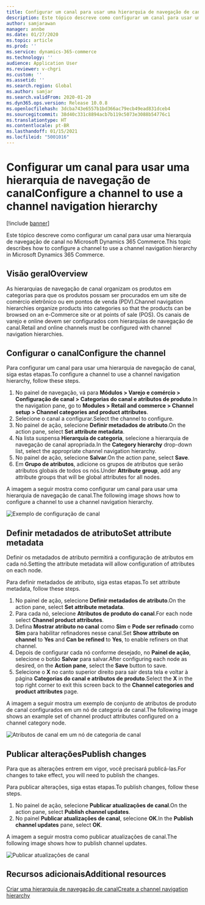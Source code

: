 ```yaml
---
title: Configurar um canal para usar uma hierarquia de navegação de canal
description: Este tópico descreve como configurar um canal para usar uma hierarquia de navegação de canal no Microsoft Dynamics 365 Commerce.
author: samjarawan
manager: annbe
ms.date: 01/27/2020
ms.topic: article
ms.prod: ''
ms.service: dynamics-365-commerce
ms.technology: ''
audience: Application User
ms.reviewer: v-chgri
ms.custom: ''
ms.assetid: ''
ms.search.region: Global
ms.author: samjar
ms.search.validFrom: 2020-01-20
ms.dyn365.ops.version: Release 10.0.8
ms.openlocfilehash: 3dcba743e6557b1bd366ac79ecb49ead831dceb4
ms.sourcegitcommit: 38d40c331c8894acb7b119c5073e3088b54776c1
ms.translationtype: HT
ms.contentlocale: pt-BR
ms.lasthandoff: 01/15/2021
ms.locfileid: "5001016"
---
```

# <a name="configure-a-channel-to-use-a-channel-navigation-hierarchy"></a><span data-ttu-id="df671-103">Configurar um canal para usar uma hierarquia de navegação de canal</span><span class="sxs-lookup"><span data-stu-id="df671-103">Configure a channel to use a channel navigation hierarchy</span></span>


[!include [banner](includes/banner.md)]

<span data-ttu-id="df671-104">Este tópico descreve como configurar um canal para usar uma hierarquia de navegação de canal no Microsoft Dynamics 365 Commerce.</span><span class="sxs-lookup"><span data-stu-id="df671-104">This topic describes how to configure a channel to use a channel navigation hierarchy in Microsoft Dynamics 365 Commerce.</span></span>

## <a name="overview"></a><span data-ttu-id="df671-105">Visão geral</span><span class="sxs-lookup"><span data-stu-id="df671-105">Overview</span></span>

<span data-ttu-id="df671-106">As hierarquias de navegação de canal organizam os produtos em categorias para que os produtos possam ser procurados em um site de comércio eletrônico ou em pontos de venda (PDV).</span><span class="sxs-lookup"><span data-stu-id="df671-106">Channel navigation hierarchies organize products into categories so that the products can be browsed on an e-Commerce site or at points of sale (POS).</span></span> <span data-ttu-id="df671-107">Os canais de varejo e online devem ser configurados com hierarquias de navegação de canal.</span><span class="sxs-lookup"><span data-stu-id="df671-107">Retail and online channels must be configured with channel navigation hierarchies.</span></span>

## <a name="configure-the-channel"></a><span data-ttu-id="df671-108">Configurar o canal</span><span class="sxs-lookup"><span data-stu-id="df671-108">Configure the channel</span></span>

<span data-ttu-id="df671-109">Para configurar um canal para usar uma hierarquia de navegação de canal, siga estas etapas.</span><span class="sxs-lookup"><span data-stu-id="df671-109">To configure a channel to use a channel navigation hierarchy, follow these steps.</span></span>

1. <span data-ttu-id="df671-110">No painel de navegação, vá para **Módulos \> Varejo e comércio \> Configuração de canal \> Categorias do canal e atributos de produto**.</span><span class="sxs-lookup"><span data-stu-id="df671-110">In the navigation pane, go to **Modules \> Retail and commerce \> Channel setup \> Channel categories and product attributes**.</span></span>
1. <span data-ttu-id="df671-111">Selecione o canal a configurar.</span><span class="sxs-lookup"><span data-stu-id="df671-111">Select the channel to configure.</span></span>
1. <span data-ttu-id="df671-112">No painel de ação, selecione **Definir metadados de atributo**.</span><span class="sxs-lookup"><span data-stu-id="df671-112">On the action pane, select **Set attribute metadata**.</span></span>
1. <span data-ttu-id="df671-113">Na lista suspensa **Hierarquia de categoria**, selecione a hierarquia de navegação de canal apropriada.</span><span class="sxs-lookup"><span data-stu-id="df671-113">In the **Category hierarchy** drop-down list, select the appropriate channel navigation hierarchy.</span></span>
1. <span data-ttu-id="df671-114">No painel de ação, selecione **Salvar**.</span><span class="sxs-lookup"><span data-stu-id="df671-114">On the action pane, select **Save**.</span></span>
1. <span data-ttu-id="df671-115">Em **Grupo de atributos**, adicione os grupos de atributos que serão atributos globais de todos os nós.</span><span class="sxs-lookup"><span data-stu-id="df671-115">Under **Attribute group**, add any attribute groups that will be global attributes for all nodes.</span></span>

<span data-ttu-id="df671-116">A imagem a seguir mostra como configurar um canal para usar uma hierarquia de navegação de canal.</span><span class="sxs-lookup"><span data-stu-id="df671-116">The following image shows how to configure a channel to use a channel navigation hierarchy.</span></span>

![Exemplo de configuração de canal](media/configure-channel-hierarchy-1.png)

## <a name="set-attribute-metadata"></a><span data-ttu-id="df671-118">Definir metadados de atributo</span><span class="sxs-lookup"><span data-stu-id="df671-118">Set attribute metadata</span></span>

<span data-ttu-id="df671-119">Definir os metadados de atributo permitirá a configuração de atributos em cada nó.</span><span class="sxs-lookup"><span data-stu-id="df671-119">Setting the attribute metadata will allow configuration of attributes on each node.</span></span>

<span data-ttu-id="df671-120">Para definir metadados de atributo, siga estas etapas.</span><span class="sxs-lookup"><span data-stu-id="df671-120">To set attribute metadata, follow these steps.</span></span>

1. <span data-ttu-id="df671-121">No painel de ação, selecione **Definir metadados de atributo**.</span><span class="sxs-lookup"><span data-stu-id="df671-121">On the action pane, select **Set attribute metadata**.</span></span>
1. <span data-ttu-id="df671-122">Para cada nó, selecione **Atributos de produto do canal**.</span><span class="sxs-lookup"><span data-stu-id="df671-122">For each node select **Channel product attributes**.</span></span>
1. <span data-ttu-id="df671-123">Defina **Mostrar atributo no canal** como **Sim** e **Pode ser refinado** como **Sim** para habilitar refinadores nesse canal.</span><span class="sxs-lookup"><span data-stu-id="df671-123">Set **Show attribute on channel** to **Yes** and **Can be refined** to **Yes**, to enable refiners on that channel.</span></span>
1. <span data-ttu-id="df671-124">Depois de configurar cada nó conforme desejado, no **Painel de ação**, selecione o botão **Salvar** para salvar.</span><span class="sxs-lookup"><span data-stu-id="df671-124">After configuring each node as desired, on the **Action pane**, select the **Save** button to save.</span></span>
1. <span data-ttu-id="df671-125">Selecione o **X** no canto superior direito para sair desta tela e voltar à página **Categorias do canal e atributos de produto**.</span><span class="sxs-lookup"><span data-stu-id="df671-125">Select the **X** in the top right corner to exit this screen back to the **Channel categories and product attributes** page.</span></span>

<span data-ttu-id="df671-126">A imagem a seguir mostra um exemplo de conjunto de atributos de produto de canal configurados em um nó de categoria de canal.</span><span class="sxs-lookup"><span data-stu-id="df671-126">The following image shows an example set of channel product attributes configured on a channel category node.</span></span>

![Atributos de canal em um nó de categoria de canal](media/configure-channel-hierarchy-2.png)

## <a name="publish-changes"></a><span data-ttu-id="df671-128">Publicar alterações</span><span class="sxs-lookup"><span data-stu-id="df671-128">Publish changes</span></span>

<span data-ttu-id="df671-129">Para que as alterações entrem em vigor, você precisará publicá-las.</span><span class="sxs-lookup"><span data-stu-id="df671-129">For changes to take effect, you will need to publish the changes.</span></span>

<span data-ttu-id="df671-130">Para publicar alterações, siga estas etapas.</span><span class="sxs-lookup"><span data-stu-id="df671-130">To publish changes, follow these steps.</span></span>

1. <span data-ttu-id="df671-131">No painel de ação, selecione **Publicar atualizações de canal**.</span><span class="sxs-lookup"><span data-stu-id="df671-131">On the action pane, select **Publish channel updates**.</span></span>
1. <span data-ttu-id="df671-132">No painel **Publicar atualizações de canal**, selecione **OK**.</span><span class="sxs-lookup"><span data-stu-id="df671-132">In the **Publish channel updates** pane, select **OK**.</span></span>

<span data-ttu-id="df671-133">A imagem a seguir mostra como publicar atualizações de canal.</span><span class="sxs-lookup"><span data-stu-id="df671-133">The following image shows how to publish channel updates.</span></span>

![Publicar atualizações de canal](media/configure-channel-hierarchy-3.png)

## <a name="additional-resources"></a><span data-ttu-id="df671-135">Recursos adicionais</span><span class="sxs-lookup"><span data-stu-id="df671-135">Additional resources</span></span>

[<span data-ttu-id="df671-136">Criar uma hierarquia de navegação de canal</span><span class="sxs-lookup"><span data-stu-id="df671-136">Create a channel navigation hierarchy</span></span>](create-channel-hierarchy.md)


